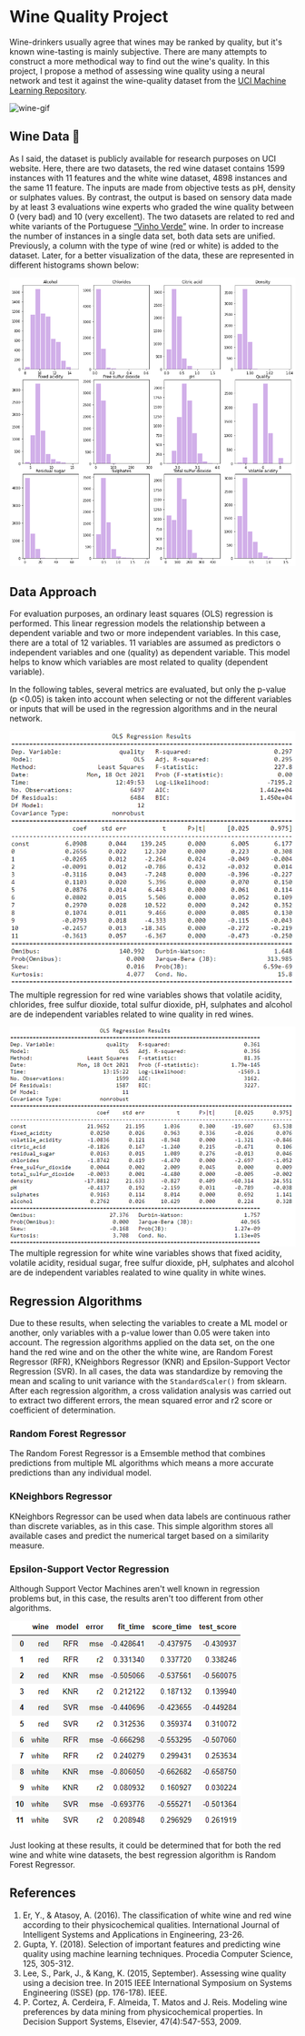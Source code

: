 # Wine Quality Project

Wine-drinkers usually agree that wines may be ranked by quality, but it's known wine-tasting is mainly subjective. There are many attempts to construct a more methodical way to find out the wine's quality. In this project, I propose a method of assessing wine quality using a neural network and test it against the wine-quality dataset from the [UCI Machine Learning Repository](https://archive.ics.uci.edu/ml/datasets/wine+quality).

![wine-gif](https://github.com/anadiamaq/Wine_Quality_Project/blob/develop/images/wine.gif)

## Wine Data :wine_glass:

As I said, the dataset is publicly available for research purposes on UCI website. Here, there are two datasets, the red wine dataset contains 1599 instances with 11 features and the white wine dataset, 4898 instances and the same 11 feature.
The inputs are made from objective tests as pH, density or sulphates values. By contrast, the output is based on sensory data made by at least 3 evaluations wine experts who graded the wine quality between 0 (very bad) and 10 (very excellent). The two datasets are related to red and white variants of the Portuguese [“Vinho Verde”](https://www.vinhoverde.pt/en/) wine.
In order to increase the number of instances in a single data set, both data sets are unified. Previously, a column with the type of wine (red or white) is added to the dataset. Later, for a better visualization of the data, these are represented in different histograms shown below: 

![Data distribution](https://github.com/anadiamaq/Wine_Quality_Project/blob/develop/images/data_dist.png)

## Data Approach

For evaluation purposes, an ordinary least squares (OLS) regression is performed. This linear regression models the relationship between a dependent variable and two or more independent variables. In this case, there are a total of 12 variables. 11 variables are assumed as predictors o independent variables and one (quality) as dependent variable. This model helps to know which variables are most related to quality (dependent variable).

In the following tables, several metrics are evaluated, but only the p-value (p <0.05) is taken into account when selecting or not the different variables or inputs that will be used in the regression algorithms and in the neural network.

![OLS Regression Results for red wines](https://github.com/anadiamaq/Wine_Quality_Project/blob/develop/images/Mult_regression_redwine.png)
The multiple regression for red wine variables shows that volatile acidity, chlorides, free sulfur dioxide, total sulfur dioxide, pH, sulphates and alcohol are de independent variables related to wine quality in red wines.

![OLS Regression Results for white wines](https://github.com/anadiamaq/Wine_Quality_Project/blob/develop/images/Mult_regression_whitewine.png)
The multiple regression for white wine variables shows that fixed acidity, volatile acidity, residual sugar, free sulfur dioxide, pH, sulphates and alcohol are de independent variables realated to wine quality in white wines.

## Regression Algorithms

Due to these results, when selecting the variables to create a ML model or another, only variables with a p-value lower than 0.05 were taken into account. The regression algorithms applied on the data set, on the one hand the red wine and on the other the white wine, are Random Forest Regressor (RFR), KNeighbors Regressor (KNR) and Epsilon-Support Vector Regression (SVR). 
In all cases, the data was standardize by removing the mean and scaling to unit variance with the `StandardScaler()` from sklearn.
After each regression algorithm, a cross validation analysis was carried out to extract two different errors, the mean squared error and r2 score or coefficient of determination.

### Random Forest Regressor
The Random Forest Regressor is a Emsemble method that combines predictions from multiple ML algorithms which means a more accurate predictions than any individual model.

### KNeighbors Regressor
KNeighbors Regressor can be used when data labels are continuous rather than discrete variables, as in this case. This simple algorithm stores all available cases and predict the numerical target based on a similarity measure.

### Epsilon-Support Vector Regression
Although Support Vector Machines aren't well known in regression problems but, in this case, the results aren't too different from other algorithms.

![Error table](https://github.com/anadiamaq/Wine_Quality_Project/blob/develop/images/error_table_ML.png)

Just looking at these results, it could be determined that for both the red wine and white wine datasets, the best regression algorithm is Random Forest Regressor.

## References

1. Er, Y., & Atasoy, A. (2016). The classification of white wine and red wine according to their physicochemical qualities. International Journal of Intelligent Systems and Applications in Engineering, 23-26.
2. Gupta, Y. (2018). Selection of important features and predicting wine quality using machine learning techniques. Procedia Computer Science, 125, 305-312.
3. Lee, S., Park, J., & Kang, K. (2015, September). Assessing wine quality using a decision tree. In 2015 IEEE International Symposium on Systems Engineering (ISSE) (pp. 176-178). IEEE.
4. P. Cortez, A. Cerdeira, F. Almeida, T. Matos and J. Reis. Modeling wine preferences by data mining from physicochemical properties. In Decision Support Systems, Elsevier, 47(4):547-553, 2009.

